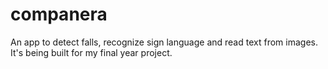 # companera

An app to detect falls, recognize sign language and read text from images. It's being built for my final year project.